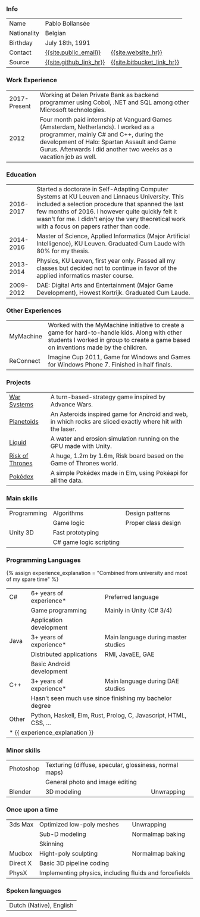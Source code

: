### Info

<table>
	<tr>
		<td>Name</td>
		<td>Pablo Bollans&eacute;e</td>
	</tr>
	<tr>
		<td>Nationality</td>
		<td>Belgian</td>
	</tr>
	<tr>
		<td>Birthday</td>
		<td>July 18th, 1991</td>
	</tr>
	<tr>
		<td>Contact</td>
		<td><a href="mailto:{{site.public_email}}">{{site.public_email}}</a></td>
		<td><a href="{{site.website}}">{{site.website_hr}}</a></td>
	</tr>
	<tr>
		<td>Source</td>
		<td><a href="{{site.github_link}}">{{site.github_link_hr}}</a></td>
		<td><a href="{{site.bitbucket_link}}">{{site.bitbucket_link_hr}}</a></td>
	</tr>
</table>


### Work Experience

<table>
	<tr>
		<td>2017-Present</td>
		<td>Working at Delen Private Bank as backend programmer using Cobol, .NET and SQL among other Microsoft technologies.</td>
	</tr>
	<tr>
		<td>2012</td>
		<td>Four month paid internship at Vanguard Games (Amsterdam, Netherlands). I&nbsp;worked as a programmer, mainly C# and C++, during the development of Halo: Spartan Assault and Game Gurus. Afterwards I did another two weeks as a vacation job as well.</td>
	</tr>
</table>


### Education

<table>
	<tr>
		<td>2016-2017</td>
		<td>Started a doctorate in Self-Adapting Computer Systems at KU Leuven and Linnaeus University. This included a selection procedure that spanned the last few months of 2016.
		I&nbsp;however quite quickly felt it wasn't for me. I&nbsp;didn't enjoy the very theoretical work with a focus on papers rather&nbsp;than&nbsp;code.</td>
	</tr>
	<tr>
		<td>2014-2016</td>
		<td>Master of Science, Applied Informatics (Major Artificial Intelligence), KU&nbsp;Leuven.
		Graduated Cum Laude with 80% for my thesis.</td>
	</tr>
	<tr>
		<td>2013-2014</td>
		<td>Physics, KU Leuven, first year only.
		Passed all my classes but decided not to continue in favor of the applied informatics master course.</td>
	</tr>
	<tr>
		<td>2009-2012</td>
		<td>DAE: Digital Arts and Entertainment (Major Game Development), Howest Kortrijk.
		Graduated Cum Laude.</td>
	</tr>
</table>


### Other Experiences

<table>
	<tr>
		<td>MyMachine</td>
		<td>Worked with the MyMachine initiative to create a game for hard-to-handle kids. Along with other students I worked in group to create a game based on inventions made by the children.</td>
	</tr>
	<tr>
		<td>ReConnect</td>
		<td>Imagine Cup 2011, Game for Windows and Games for Windows Phone 7. Finished in half finals.</td>
	</tr>
</table>


### Projects

<table>
	<tr>
		<td><a href="{{site.baseurl}}/warsystems/">War Systems</a></td>
		<td>A turn-based-strategy game inspired by Advance Wars.</td>
	</tr>
	<tr>
		<td><a href="{{site.baseurl}}/planetoids/">Planetoids</a></td>
		<td>An Asteroids inspired game for Android and web, in which rocks are sliced exactly where hit with the laser.</td>
	</tr>
	<tr>
		<td><a href="http://www.pabloproductions.be/liquid/WebGL/">Liquid</a></td>
		<td>A water and erosion simulation running on the GPU made with Unity.</td>
	</tr>
	<tr>
		<td><a href="http://theoddler.github.io/RiskOfThrones/">Risk of Thrones</a></td>
		<td>A huge, 1.2m by 1.6m, Risk board based on the Game of Thrones world.</td>
	</tr>
	<tr>
		<td><a href="http://theoddler.github.io/pokedex/">Pokédex</a></td>
		<td>A simple Pokédex made in Elm, using Pokéapi for all the data.</td>
	</tr>
</table>


### Main skills

<table>
	<tr>
		<td>Programming</td>
		<td>Algorithms</td>
		<td>Design patterns</td>
	</tr>
	<tr>
		<td></td>
		<td>Game logic</td>
		<td>Proper class design</td>
	</tr>
	<tr>
		<td>Unity 3D</td>
		<td>Fast prototyping</td>
	</tr>
	<tr>
		<td></td>
		<td>C# game logic scripting</td>
	</tr>
</table>


### Programming Languages

{% assign experience_explanation = "Combined from university and most of my spare time" %}

<table>
	<tr>
		<td>C#</td>
		<td title="{{ experience_explanation }}">6+ years of experience*</td>
		<td>Preferred language</td>
	</tr>
	<tr>
		<td></td>
		<td>Game programming</td>
		<td>Mainly in Unity (C# 3/4)</td>
	</tr>
	<tr>
		<td></td>
		<td>Application development</td>
		<td></td>
	</tr>
	<tr>
		<td>Java</td>
		<td title="{{ experience_explanation }}">3+ years of experience*</td>
		<td>Main language during master studies</td>
	</tr>
	<tr>
		<td></td>
		<td>Distributed applications</td>
		<td>RMI, JavaEE, GAE</td>
	</tr>
	<tr>
		<td></td>
		<td>Basic Android development</td>
	</tr>
	<tr>
		<td>C++</td>
		<td title="{{ experience_explanation }}">3+ years of experience*</td>
		<td>Main language during DAE studies</td>
	</tr>
	<tr>
		<td></td>
		<td colspan="2">Hasn't seen much use since finishing my bachelor degree</td>
	</tr>
	<tr>
		<td>Other</td>
		<td colspan="2">Python, Haskell, Elm, Rust, Prolog, C, Javascript, HTML, CSS, ...</td>
	</tr>
	<tr>
		<td class="footnote" colspan="3">* {{ experience_explanation }}</td>
	</tr>
</table>


### Minor skills

<table>
	<tr>
		<td>Photoshop</td>
		<td colspan="2">Texturing (diffuse, specular, glossiness, normal maps)</td>
	</tr>
	<tr>
		<td></td>
		<td>General photo and image editing</td>
	</tr>
	<tr>
		<td>Blender</td>
		<td>3D modeling</td>
		<td>Unwrapping</td>
	</tr>
</table>


### Once upon a time

<table>   
	<tr>
		<td>3ds Max</td>
		<td>Optimized low-poly meshes</td>
		<td>Unwrapping</td>
	</tr>
	<tr>
		<td></td>
		<td>Sub-D modeling</td>
		<td>Normalmap baking</td>
	</tr>
	<tr>
		<td></td>
		<td>Skinning</td>
	</tr>
	<tr>
		<td>Mudbox</td>
		<td>Hight-poly sculpting</td>
		<td>Normalmap baking</td>
	</tr>
	<tr>
		<td>Direct X</td>
		<td>Basic 3D pipeline coding</td>
	</tr>
	<tr>
		<td>PhysX</td>
		<td colspan="2">Implementing physics, including fluids and forcefields</td>
	</tr>
</table>


### Spoken languages

<table>
	<tr>
		<td colspan="3">Dutch (Native), English</td>
	</tr>
</table>
